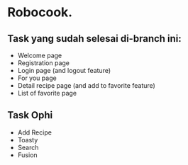 # Robocook.

## Task yang sudah selesai di-branch ini:
- Welcome page
- Registration page
- Login page (and logout feature)
- For you page
- Detail recipe page (and add to favorite feature)
- List of favorite page

## Task Ophi
- Add Recipe
- Toasty
- Search
- Fusion
